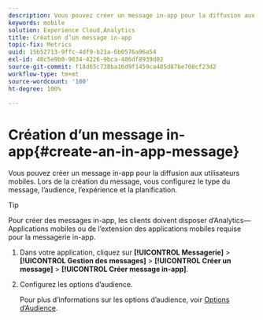 ```yaml
---
description: Vous pouvez créer un message in-app pour la diffusion aux utilisateurs mobiles. Lors de la création du message, vous configurez le type du message, l’audience, l’expérience et la planification.
keywords: mobile
solution: Experience Cloud,Analytics
title: Création d’un message in-app
topic-fix: Metrics
uuid: 15b52713-9ffc-4df9-b21a-6b0576a96a54
exl-id: 40c5e9b0-9034-4226-9bca-486df8939d02
source-git-commit: f18d65c738ba16d9f1459ca485d87be708cf23d2
workflow-type: tm+mt
source-wordcount: '100'
ht-degree: 100%

---
```


# Création d’un message in-app{#create-an-in-app-message}

Vous pouvez créer un message in-app pour la diffusion aux utilisateurs mobiles. Lors de la création du message, vous configurez le type du message, l’audience, l’expérience et la planification.

>[!TIP]
>
>Pour créer des messages in-app, les clients doivent disposer d’Analytics—Applications mobiles ou de l’extension des applications mobiles requise pour la messagerie in-app.

1. Dans votre application, cliquez sur **[!UICONTROL Messagerie]** > **[!UICONTROL Gestion des messages]** > **[!UICONTROL Créer un message]** > **[!UICONTROL Créer message in-app]**.
1. Configurez les options d’audience.

   Pour plus d’informations sur les options d’audience, voir [Options d’Audience](/help/using/in-app-messaging/t-in-app-message/c-audience-in-app-message.md).
